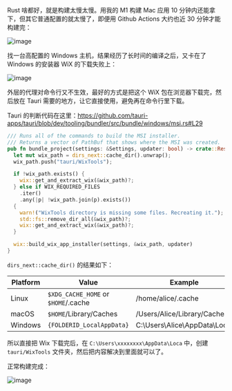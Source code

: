 Rust 啥都好，就是构建太慢太慢。用我的 M1 构建 Mac 应用 10 分钟内还能拿下，但其它普通配置的就太慢了，即便用 Github Actions 大约也近 30 分钟才能构建完：

![image](https://user-images.githubusercontent.com/11046969/182407090-ec5debcf-ac31-4793-8ca8-3cc7713b600c.png)


找一台高配置的 Windows 主机，结果经历了长时间的编译之后，又卡在了 Windows 的安装器 WiX 的下载失败上：


![image](https://user-images.githubusercontent.com/11046969/182406930-90762a51-18b4-4487-bd1d-07955baf2682.png)


外层的代理对命令行又不生效，最好的方式是把这个 WiX 包在浏览器下载完，然后放在 Tauri 需要的地方，让它直接使用，避免再在命令行里下载。

Tauri 的判断代码在这里：https://github.com/tauri-apps/tauri/blob/dev/tooling/bundler/src/bundle/windows/msi.rs#L29

```rust
/// Runs all of the commands to build the MSI installer.
/// Returns a vector of PathBuf that shows where the MSI was created.
pub fn bundle_project(settings: &Settings, updater: bool) -> crate::Result<Vec<PathBuf>> {
  let mut wix_path = dirs_next::cache_dir().unwrap();
  wix_path.push("tauri/WixTools");

  if !wix_path.exists() {
    wix::get_and_extract_wix(&wix_path)?;
  } else if WIX_REQUIRED_FILES
    .iter()
    .any(|p| !wix_path.join(p).exists())
  {
    warn!("WixTools directory is missing some files. Recreating it.");
    std::fs::remove_dir_all(&wix_path)?;
    wix::get_and_extract_wix(&wix_path)?;
  }

  wix::build_wix_app_installer(settings, &wix_path, updater)
}
```

`dirs_next::cache_dir()` 的结果如下：

Platform | Value                               | Example                      |
| -------- | ----------------------------------- | ---------------------------- |
| Linux    | `$XDG_CACHE_HOME` or `$HOME`/.cache | /home/alice/.cache           |
| macOS    | `$HOME`/Library/Caches              | /Users/Alice/Library/Caches  |
| Windows  | `{FOLDERID_LocalAppData}`           | C:\Users\Alice\AppData\Local |

所以直接把 Wix 下载完后，在 `C:\Users\xxxxxxxx\AppData\Loca` 中，创建 `tauri/WixTools` 文件夹，然后把内容解决到里面就可以了。

正常构建完成：

![image](https://user-images.githubusercontent.com/11046969/182406819-b0d6a8fc-064f-457b-bc51-29f0d7f9dcae.png)

